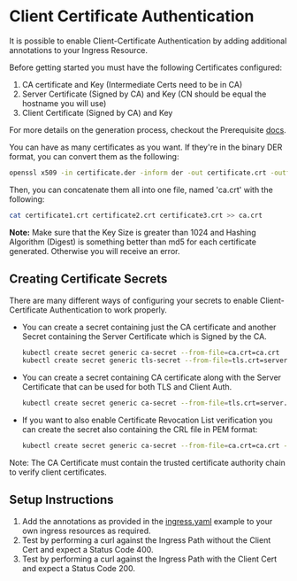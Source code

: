 # Client Certificate Authentication

It is possible to enable Client-Certificate Authentication by adding additional annotations to your Ingress Resource.

Before getting started you must have the following Certificates configured:

1. CA certificate and Key (Intermediate Certs need to be in CA)
2. Server Certificate (Signed by CA) and Key (CN should be equal the hostname you will use)
3. Client Certificate (Signed by CA) and Key

For more details on the generation process, checkout the Prerequisite [docs](../../PREREQUISITES.md#client-certificate-authentication).

You can have as many certificates as you want. If they're in the binary DER format, you can convert them as the following:

```bash
openssl x509 -in certificate.der -inform der -out certificate.crt -outform pem
```

Then, you can concatenate them all into one file, named 'ca.crt' with the following:

```bash
cat certificate1.crt certificate2.crt certificate3.crt >> ca.crt
```

**Note:** Make sure that the Key Size is greater than 1024 and Hashing Algorithm (Digest) is something better than md5
for each certificate generated. Otherwise you will receive an error.

## Creating Certificate Secrets

There are many different ways of configuring your secrets to enable Client-Certificate
Authentication to work properly.

*   You can create a secret containing just the CA certificate and another
    Secret containing the Server Certificate which is Signed by the CA.

    ```bash
    kubectl create secret generic ca-secret --from-file=ca.crt=ca.crt
    kubectl create secret generic tls-secret --from-file=tls.crt=server.crt --from-file=tls.key=server.key
    ```

*   You can create a secret containing CA certificate along with the Server
    Certificate that can be used for both TLS and Client Auth.

    ```bash
    kubectl create secret generic ca-secret --from-file=tls.crt=server.crt --from-file=tls.key=server.key --from-file=ca.crt=ca.crt
    ```

*  If you want to also enable Certificate Revocation List verification you can
   create the secret also containing the CRL file in PEM format:
   ```bash
   kubectl create secret generic ca-secret --from-file=ca.crt=ca.crt --from-file=ca.crl=ca.crl
   ```

Note: The CA Certificate must contain the trusted certificate authority chain to verify client certificates.

## Setup Instructions

1. Add the annotations as provided in the [ingress.yaml](ingress.yaml) example to your own ingress resources as required.
2. Test by performing a curl against the Ingress Path without the Client Cert and expect a Status Code 400.
3. Test by performing a curl against the Ingress Path with the Client Cert and expect a Status Code 200.
